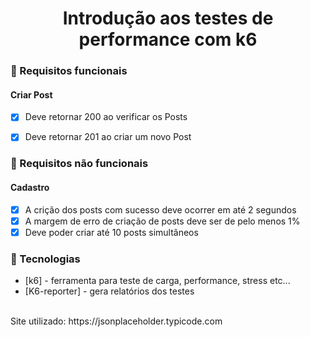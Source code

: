 <h1 align="center">
Introdução aos testes de performance com k6
</h1>


### 🔖 Requisitos funcionais

#### Criar Post

- [X] Deve retornar 200 ao verificar os Posts
- [X] Deve retornar 201 ao criar um novo Post


### 🔖 Requisitos não funcionais

#### Cadastro

- [X] A crição dos posts com sucesso deve ocorrer em até 2 segundos
- [X] A margem de erro de criação de posts deve ser de pelo menos 1%
- [X] Deve poder criar até 10 posts simultâneos

### 🚀 Tecnologias
- [k6] - ferramenta para teste de carga, performance, stress etc...
- [K6-reporter] - gera relatórios dos testes


<br>
Site utilizado: https://jsonplaceholder.typicode.com
<h1>

